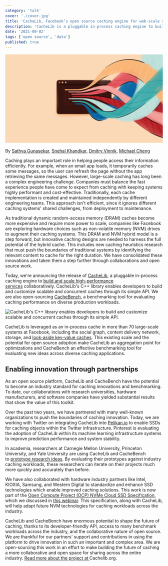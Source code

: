 ```yaml
---
category: 'talk'
cover: './cover.jpg'
title: 'CacheLib, Facebook’s open source caching engine for web-scale services'
description: 'CacheLib is a pluggable in-process caching engine to build and scale high-performance services collaboratively.'
date: '2021-09-02'
tags: ['open source', 'data']
published: true
---
```


![cover](./cover.jpg)

By [Sathya Gunasekar](https://engineering.fb.com/author/sathya-gunasekar/ "Posts by Sathya Gunasekar"), [Snehal Khandkar](https://engineering.fb.com/author/snehal-khandkar/ "Posts by Snehal Khandkar"), [Dmitry Vinnik](https://engineering.fb.com/author/dmitry-vinnik/ "Posts by Dmitry Vinnik"), [Michael Cheng](https://engineering.fb.com/author/michael-cheng/ "Posts by Michael Cheng")

Caching plays an important role in helping people access their information efficiently. For example, when an email app loads, it temporarily caches some messages, so the user can refresh the page without the app retrieving the same messages. However, large-scale caching has long been a complex engineering challenge. Companies must balance the fast experience people have come to expect from caching with keeping systems highly performant and cost-effective. Traditionally, each cache implementation is created and maintained independently by different engineering teams. This approach isn't efficient, since it ignores different caching systems' shared challenges, from deployment to maintenance. 

As traditional dynamic random-access memory (DRAM) caches become more expensive and require more power to scale, companies like Facebook are exploring hardware choices such as non-volatile memory (NVM) drives to augment their caching systems. This DRAM and NVM hybrid model is a step forward, but innovative caching designs are needed to harness the full potential of the hybrid cache. This includes new caching heuristics research that must push the boundaries of traditional systems by identifying the relevant content to cache for the right duration. We have consolidated these innovations and taken them a step further through collaborations and open source work. 

Today, we're announcing the release of [CacheLib](https://github.com/facebookincubator/CacheLib), a pluggable in-process caching engine to [build and scale high-performance services](https://www.usenix.org/conference/osdi20/presentation/berg) collaboratively. CacheLib's C++ library enables developers to build and customize scalable and concurrent caches through its simple API. We are also open-sourcing [CacheBench](https://cachelib.org/docs/Cache_Library_User_Guides/Cachebench_Overview/), a benchmarking tool for evaluating caching performance on diverse production workloads.

![CacheLib's C++ library enables developers to build and customize scalable and concurrent caches through its simple API.](https://engineering.fb.com/wp-content/uploads/2021/08/CacheLib_chart-copy.jpg)

CacheLib is leveraged as an in-process cache in more than 70 large-scale systems at Facebook, including the social graph, content delivery network, storage, and [look-aside key-value caches](https://research.fb.com/publications/scaling-memcache-at-facebook/). This existing scale and the potential for open source adoption make CacheLib an aggregation point for optimizations and CacheBench an effective benchmarking tool for evaluating new ideas across diverse caching applications.

Enabling innovation through partnerships
----------------------------------------

As an open source platform, CacheLib and CacheBench have the potential to become an industry standard for caching innovations and benchmarking. To date, our collaborations with research universities, hardware manufacturers, and software companies have yielded substantial results that show the value of this toolkit.  

Over the past two years, we have partnered with many well-known organizations to push the boundaries of caching innovation. Today, we are working with Twitter on integrating CacheLib into [Pelikan.io](https://github.com/twitter/pelikan) to enable SSDs for caching objects within the Twitter infrastructure. Pinterest is evaluating the adoption of CacheLib within its machine learning infrastructure systems to improve prediction performance and system stability.

In academia, researchers at Carnegie Mellon University, Princeton University, and Yale University are using CacheLib and CacheBench to [prototype research ideas](https://www.pdl.cmu.edu/PDL-FTP/NVM/McAllister-SOSP21.shtml). By evaluating their prototypes against industry caching workloads, these researchers can iterate on their projects much more quickly and accurately than before.

We have also collaborated with hardware industry partners like Intel, KIOXIA, Samsung, and Western Digital to standardize and enhance SSD technologies which enable improved caching solutions. This work is now part of the [Open Compute Project (OCP) NVMe Cloud SSD Specification](https://www.opencompute.org/documents/nvme-cloud-ssd-specification-v1-0-3-pdf), which we discussed in [this webinar](https://www.opencompute.org/events/past-events/webinar-data-center-nvme-ssd-and-edsff-presented-by-facebook-sk-hynix-kioxia-intel-snia). This specification, along with CacheLib, will help adapt future NVM technologies for caching workloads across the industry.  

CacheLib and CacheBench have enormous potential to shape the future of caching, thanks to its developer-friendly API, access to many benchmark workloads across the industry, and the collaborative nature of open source. We are thankful for our partners' support and contributions in using the platform to drive innovation in such an important and complex area. We are open-sourcing this work in an effort to make building the future of caching a more collaborative and open space for sharing across the entire industry. [Read more about the project at ](http://www.cachelib.org/)Cachelib.org.